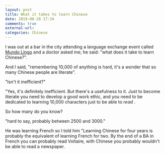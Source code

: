 ```yaml
---
layout: post
title: What it takes to learn Chinese
date: 2019-06-28 17:34
comments: true
external-url:
categories: Chinese
---
```

I was out at a bar in the city attending a language exchange event called [Mundo Lingo](https://www.facebook.com/groups/ML.Melbourne.CBD/) and a doctor asked me; he said: "what does it take to learn Chinese?".

<p> And I said, "remembering 10,000 of anything is hard, it's a wonder that so many Chinese people are literate". </p>

 <p>"Isn't it inefficient?" </p>

<p> "Yes, it's definitely inefficient. But there's a usefulness to it. Just to become literate you need to develop a good work ethic, and you need to be dedicated to learning 10,000 characters just to be able to <em> read </em>. </p>    

<p>
So how many do you know?
</p>

<p> "hard to say, probably between 2500 and 3000." </p>

<p> He was learning French so I told him "Learning Chinese for four years is probably the equivalent of learning French for two. By the end of a BA in French you can probably read Voltaire, with Chinese you probably wouldn't be able to read a newspaper. </p>
